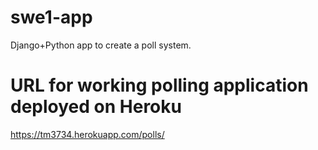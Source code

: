 # swe1-app
Django+Python app to create a poll system.

# URL for working polling application deployed on Heroku

https://tm3734.herokuapp.com/polls/
